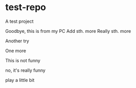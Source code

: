 # test-repo
A test project

Goodbye, this is from my PC
Add sth. more
Really sth. more

Another try

One more

This is not funny

no, it's really funny

play a little bit

